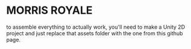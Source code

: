 # MORRIS ROYALE
to assemble everything to actually work, you'll need to make a Unity 2D project and just replace that assets folder with the one from this github page.
